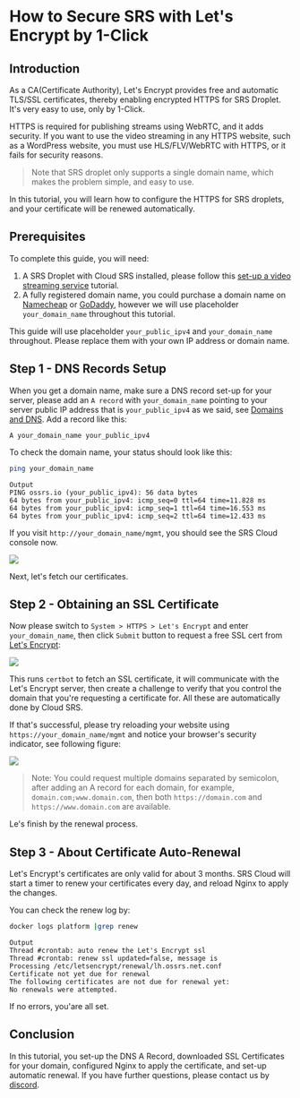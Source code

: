 # How to Secure SRS with Let's Encrypt by 1-Click

## Introduction

As a CA(Certificate Authority), Let's Encrypt provides free and automatic TLS/SSL certificates, thereby enabling encrypted HTTPS for SRS Droplet. It's very easy to use, only by 1-Click.

HTTPS is required for publishing streams using WebRTC, and it adds security. If you want to use the video streaming in any HTTPS website, such as a WordPress website, you must use HLS/FLV/WebRTC with HTTPS, or it fails for security reasons.

> Note that SRS droplet only supports a single domain name, which makes the problem simple, and easy to use.

In this tutorial, you will learn how to configure the HTTPS for SRS droplets, and your certificate will be renewed automatically.

## Prerequisites

To complete this guide, you will need:

1. A SRS Droplet with Cloud SRS installed, please follow this [set-up a video streaming service](https://blog.ossrs.io/how-to-setup-a-video-streaming-service-by-1-click-e9fe6f314ac6) tutorial.
1. A fully registered domain name, you could purchase a domain name on [Namecheap](https://namecheap.com/) or [GoDaddy](https://godaddy.com/), however we will use placeholder `your_domain_name` throughout this tutorial.

This guide will use placeholder `your_public_ipv4` and `your_domain_name` throughout. Please replace them with your own IP address or domain name.

## Step 1 - DNS Records Setup

When you get a domain name, make sure a DNS record set-up for your server, please add an `A record` with `your_domain_name` pointing to your server public IP address that is `your_public_ipv4` as we said, see [Domains and DNS](https://docs.digitalocean.com/products/networking/dns/how-to/manage-records/#a-records). Add a record like this:

```text
A your_domain_name your_public_ipv4
```

To check the domain name, your status should look like this:

```bash
ping your_domain_name
```

```text
Output
PING ossrs.io (your_public_ipv4): 56 data bytes
64 bytes from your_public_ipv4: icmp_seq=0 ttl=64 time=11.828 ms
64 bytes from your_public_ipv4: icmp_seq=1 ttl=64 time=16.553 ms
64 bytes from your_public_ipv4: icmp_seq=2 ttl=64 time=12.433 ms
```

If you visit `http://your_domain_name/mgmt`, you should see the SRS Cloud console now.

![](/img/blog-2022-04-12-01.png)

Next, let's fetch our certificates.

## Step 2 - Obtaining an SSL Certificate

Now please switch to `System > HTTPS > Let's Encrypt` and enter `your_domain_name`, then click `Submit` button to request a free SSL cert from [Let's Encrypt](https://letsencrypt.org/):

![](/img/blog-2022-04-12-02.png)

This runs `certbot` to fetch an SSL certificate, it will communicate with the Let's Encrypt server, then create a challenge to verify that you control the domain that you're requesting a certificate for. All these are automatically done by Cloud SRS.

If that's successful, please try reloading your website using `https://your_domain_name/mgmt` and notice your browser's security indicator, see following figure:

![](/img/blog-2022-04-12-03.png)

> Note: You could request multiple domains separated by semicolon, after adding an A record for each domain, for example, `domain.com;www.domain.com`, then both `https://domain.com` and `https://www.domain.com` are available.

Le's finish by the renewal process.

## Step 3 - About Certificate Auto-Renewal

Let's Encrypt's certificates are only valid for about 3 months. SRS Cloud will start a timer to renew your certificates every day, and reload Nginx to apply the changes.

You can check the renew log by:

```bash
docker logs platform |grep renew
```

```text
Output
Thread #crontab: auto renew the Let's Encrypt ssl
Thread #crontab: renew ssl updated=false, message is 
Processing /etc/letsencrypt/renewal/lh.ossrs.net.conf
Certificate not yet due for renewal
The following certificates are not due for renewal yet:
No renewals were attempted.
```

If no errors, you'are all set.

## Conclusion

In this tutorial, you set-up the DNS A Record, downloaded SSL Certificates for your domain, configured Nginx to apply the certificate, and set-up automatic renewal. If you have further questions, please contact us by [discord](https://discord.gg/yZ4BnPmHAd).

